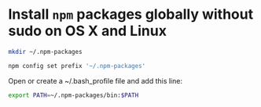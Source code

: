 # Install `npm` packages globally without sudo on OS X and Linux

```sh
mkdir ~/.npm-packages
```

```sh
npm config set prefix '~/.npm-packages'
```

Open or create a ~/.bash_profile file and add this line:

```sh
export PATH=~/.npm-packages/bin:$PATH
```

